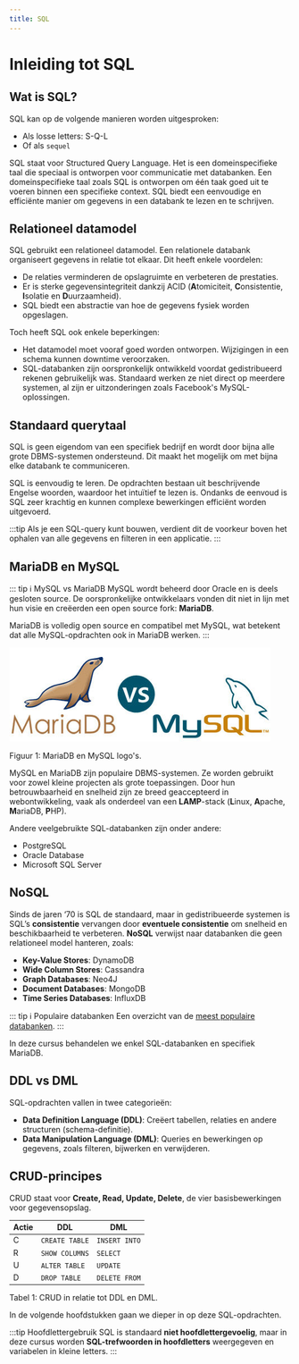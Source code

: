 ```yaml
---
title: SQL
---
```


# Inleiding tot SQL

## Wat is SQL?

SQL kan op de volgende manieren worden uitgesproken:

* Als losse letters: S-Q-L
* Of als `sequel`

SQL staat voor Structured Query Language. Het is een domeinspecifieke taal die speciaal is ontworpen voor communicatie met databanken. Een domeinspecifieke taal zoals SQL is ontworpen om één taak goed uit te voeren binnen een specifieke context. SQL biedt een eenvoudige en efficiënte manier om gegevens in een databank te lezen en te schrijven.

## Relationeel datamodel

SQL gebruikt een relationeel datamodel. Een relationele databank organiseert gegevens in relatie tot elkaar. Dit heeft enkele voordelen:

- De relaties verminderen de opslagruimte en verbeteren de prestaties.
- Er is sterke gegevensintegriteit dankzij ACID (**A**tomiciteit, **C**onsistentie, **I**solatie en **D**uurzaamheid).
- SQL biedt een abstractie van hoe de gegevens fysiek worden opgeslagen.

Toch heeft SQL ook enkele beperkingen:

- Het datamodel moet vooraf goed worden ontworpen. Wijzigingen in een schema kunnen downtime veroorzaken.
- SQL-databanken zijn oorspronkelijk ontwikkeld voordat gedistribueerd rekenen gebruikelijk was. Standaard werken ze niet direct op meerdere systemen, al zijn er uitzonderingen zoals Facebook's MySQL-oplossingen.

## Standaard querytaal

SQL is geen eigendom van een specifiek bedrijf en wordt door bijna alle grote DBMS-systemen ondersteund. Dit maakt het mogelijk om met bijna elke databank te communiceren.

SQL is eenvoudig te leren. De opdrachten bestaan uit beschrijvende Engelse woorden, waardoor het intuïtief te lezen is. Ondanks de eenvoud is SQL zeer krachtig en kunnen complexe bewerkingen efficiënt worden uitgevoerd.

:::tip
Als je een SQL-query kunt bouwen, verdient dit de voorkeur boven het ophalen van alle gegevens en filteren in een applicatie.
:::

## MariaDB en MySQL

::: tip ℹ️ MySQL vs MariaDB
MySQL wordt beheerd door Oracle en is deels gesloten source. De oorspronkelijke ontwikkelaars vonden dit niet in lijn met hun visie en creëerden een open source fork: **MariaDB**.

MariaDB is volledig open source en compatibel met MySQL, wat betekent dat alle MySQL-opdrachten ook in MariaDB werken.
:::

![MariaDB en MySQL logo](./img/mariadb_vs_mysql.jpg)

Figuur 1: MariaDB en MySQL logo's.

MySQL en MariaDB zijn populaire DBMS-systemen. Ze worden gebruikt voor zowel kleine projecten als grote toepassingen. Door hun betrouwbaarheid en snelheid zijn ze breed geaccepteerd in webontwikkeling, vaak als onderdeel van een **LAMP**-stack (**L**inux, **A**pache, **M**ariaDB, **P**HP).

Andere veelgebruikte SQL-databanken zijn onder andere:

- PostgreSQL
- Oracle Database
- Microsoft SQL Server

## NoSQL

Sinds de jaren ‘70 is SQL de standaard, maar in gedistribueerde systemen is SQL’s **consistentie** vervangen door **eventuele consistentie** om snelheid en beschikbaarheid te verbeteren. **NoSQL** verwijst naar databanken die geen relationeel model hanteren, zoals:

- **Key-Value Stores**: DynamoDB
- **Wide Column Stores**: Cassandra
- **Graph Databases**: Neo4J
- **Document Databases**: MongoDB
- **Time Series Databases**: InfluxDB

::: tip ℹ️ Populaire databanken
Een overzicht van de [meest populaire databanken](https://db-engines.com/en/ranking).
:::

In deze cursus behandelen we enkel SQL-databanken en specifiek MariaDB.

## DDL vs DML

SQL-opdrachten vallen in twee categorieën:

- **Data Definition Language (DDL)**: Creëert tabellen, relaties en andere structuren (schema-definitie).
- **Data Manipulation Language (DML)**: Queries en bewerkingen op gegevens, zoals filteren, bijwerken en verwijderen.

## CRUD-principes

CRUD staat voor **Create, Read, Update, Delete**, de vier basisbewerkingen voor gegevensopslag.

| Actie | DDL | DML |
|---|---|---|
| C | `CREATE TABLE` | `INSERT INTO` |
| R | `SHOW COLUMNS` | `SELECT` |
| U | `ALTER TABLE` | `UPDATE` |
| D | `DROP TABLE` | `DELETE FROM` |

Tabel 1: CRUD in relatie tot DDL en DML.

In de volgende hoofdstukken gaan we dieper in op deze SQL-opdrachten.

:::tip Hoofdlettergebruik
SQL is standaard **niet hoofdlettergevoelig**, maar in deze cursus worden **SQL-trefwoorden in hoofdletters** weergegeven en variabelen in kleine letters.
:::

